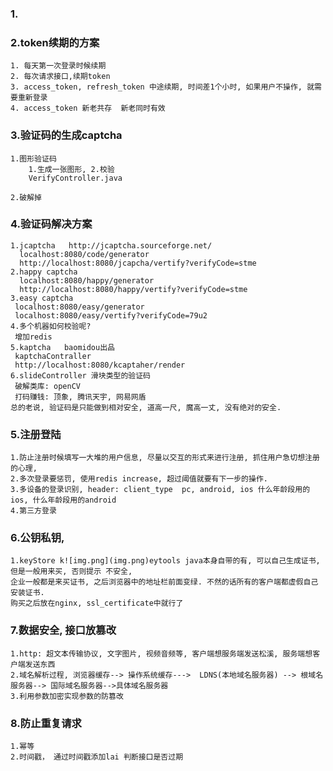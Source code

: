 ### 1.


### 2.token续期的方案
    1. 每天第一次登录时候续期
    2. 每次请求接口,续期token
    3. access_token, refresh_token 中途续期, 时间差1个小时, 如果用户不操作, 就需要重新登录
    4. access_token 新老共存  新老同时有效


### 3.验证码的生成captcha
    1.图形验证码
        1.生成一张图形, 2.校验
        VerifyController.java
        
    2.破解掉

### 4.验证码解决方案
    1.jcaptcha   http://jcaptcha.sourceforge.net/
      localhost:8080/code/generator
      http://localhost:8080/jcapcha/vertify?verifyCode=stme
    2.happy captcha
      localhost:8080/happy/generator
      http://localhost:8080/happy/vertify?verifyCode=stme
    3.easy captcha
     localhost:8080/easy/generator
     localhost:8080/easy/vertify?verifyCode=79u2
    4.多个机器如何校验呢?
     增加redis
    5.kaptcha   baomidou出品
     kaptchaContraller
     http://localhost:8080/kcaptaher/render
    6.slideController 滑块类型的验证码
     破解类库: openCV
     打码赚钱: 顶象, 腾讯天宇, 网易网盾
    总的老说, 验证码是只能做到相对安全, 道高一尺, 魔高一丈, 没有绝对的安全.

### 5.注册登陆
    1.防止注册时候填写一大堆的用户信息, 尽量以交互的形式来进行注册, 抓住用户急切想注册的心理, 
    2.多次登录要惩罚, 使用redis increase, 超过阈值就要有下一步的操作.
    3.多设备的登录识别, header: client_type  pc, android, ios 什么年龄段用的ios, 什么年龄段用的android
    4.第三方登录

### 6.公钥私钥, 
    1.keyStore k![img.png](img.png)eytools java本身自带的有, 可以自己生成证书, 但是一般用来买, 否则提示 不安全, 
    企业一般都是来买证书, 之后浏览器中的地址栏前面变绿. 不然的话所有的客户端都虚假自己安装证书.
    购买之后放在nginx, ssl_certificate中就行了

### 7.数据安全, 接口放篡改
    1.http: 超文本传输协议, 文字图片, 视频音频等, 客户端想服务端发送松溪, 服务端想客户端发送东西
    2.域名解析过程, 浏览器缓存--> 操作系统缓存--->  LDNS(本地域名服务器) --> 根域名服务器--> 国际域名服务器-->具体域名服务器
    3.利用参数加密实现参数的防篡改
    
### 8.防止重复请求
    1.幂等
    2.时间戳， 通过时间戳添加lai 判断接口是否过期
    
     
     
    